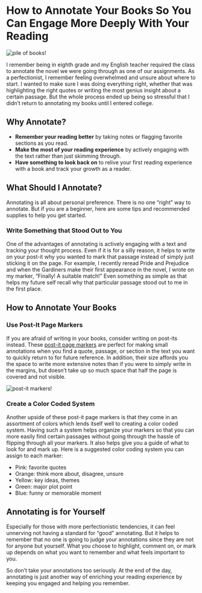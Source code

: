 # How to Annotate Your Books So You Can Engage More Deeply With Your Reading

![pile of books!](https://images.unsplash.com/photo-1521056787327-165dc2a32836?q=80&w=2650&auto=format&fit=crop&ixlib=rb-4.0.3&ixid=M3wxMjA3fDB8MHxwaG90by1wYWdlfHx8fGVufDB8fHx8fA%3D%3D)

I remember being in eighth grade and my English teacher required the class to annotate the novel we were going through as one of our assignments. As a perfectionist, I remember feeling overwhelmed and unsure about where to start. I wanted to make sure I was doing everything right, whether that was highlighting the right quotes or writing the most genius insight about a certain passage. But the whole process ended up being so stressful that I didn’t return to annotating my books until I entered college. 

## Why Annotate?

- **Remember your reading better** by taking notes or flagging favorite sections as you read.
- **Make the most of your reading experience** by actively engaging with the text rather than just skimming through.
- **Have something to look back on** to relive your first reading experience with a book and track your growth as a reader.

## What Should I Annotate?

Annotating is all about personal preference. There is no one “right” way to annotate. But if you are a beginner, here are some tips and recommended supplies to help you get started. 

### Write Something that Stood Out to You

One of the advantages of annotating is actively engaging with a text and tracking your thought process. Even if it is for a silly reason, it helps to write on your post-it why you wanted to mark that passage instead of simply just sticking it on the page. For example, I recently reread Pride and Prejudice and when the Gardiners make their first appearance in the novel, I wrote on my marker, “Finally! A suitable match!” Even something as simple as that helps my future self recall why that particular passage stood out to me in the first place. 

## How to Annotate Your Books 

### Use Post-It Page Markers

If you are afraid of writing in your books, consider writing on post-its instead. These [post-it page markers](https://www.amazon.com/Post-Markers-Assorted-Fluorescent-670-5AF/dp/B00006JNML) are perfect for making small annotations when you find a quote, passage, or section in the text you want to quickly return to for future reference. In addition, their size affords you the space to write more extensive notes than if you were to simply write in the margins, but doesn’t take up so much space that half the page is covered and not visible.   

![post-it markers!](https://m.media-amazon.com/images/I/71HQ8TOlz6L._AC_UF894,1000_QL80_.jpg)

### Create a Color Coded System 

Another upside of these post-it page markers is that they come in an assortment of colors which lends itself well to creating a color coded system. Having such a system helps organize your markers so that you can more easily find certain passages without going through the hassle of flipping through all your markers. It also helps give you a guide of what to look for and mark up. Here is a suggested color coding system you can assign to each marker:

- Pink: favorite quotes
- Orange: think more about, disagree, unsure
- Yellow: key ideas, themes
- Green: major plot point 
- Blue: funny or memorable moment

## Annotating is for Yourself

Especially for those with more perfectionistic tendencies, it can feel unnerving not having a standard for “good” annotating. But it helps to remember that no one is going to judge your annotations since they are not for anyone but yourself. What you choose to highlight, comment on, or mark up depends on what you want to remember and what feels important to you. 

So don’t take your annotations too seriously. At the end of the day, annotating is just another way of enriching your reading experience by keeping you engaged and helping you remember. 

